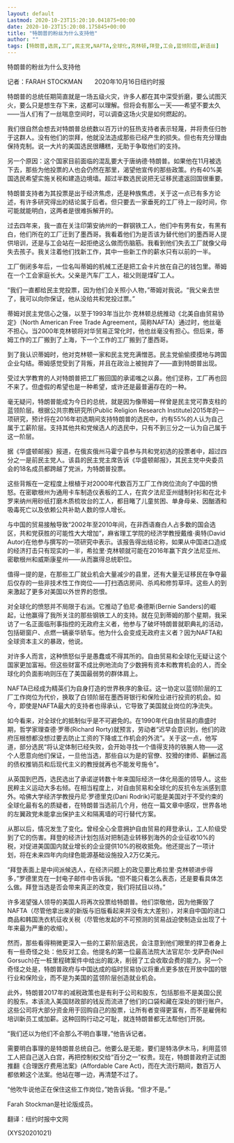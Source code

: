 ```yaml
---
layout: default
Lastmod: 2020-10-23T15:20:10.041875+00:00
date: 2020-10-23T15:20:08.175845+00:00
title: "特朗普的粉丝为什么支持他"
author: ""
tags: [特朗普,选民,工厂,民主党,NAFTA,全球化,克林顿,拜登,工会,蓝领阶层,新语丝]
---
```


特朗普的粉丝为什么支持他

记者：FARAH STOCKMAN　　2020年10月16日纽约时报

特朗普的总统任期简直就是一场五级火灾，许多人都在其中深受折磨，要么试图灭火，要么只是想生存下来，这都可以理解。但将会有那么一天——希望不要太久——当人们有了一丝喘息空间时，可以调查这场火灾是如何燃起的。

我们很自然会想去对特朗普总统数以百万计的狂热支持者表示轻蔑，并将责任归咎于这群人。没有他们的崇拜，他就没法造成那些已经产生的损失。但也有充分理由保持克制。说一大片的美国选民很糟糕，无助于争取他们的支持。

另一个原因：这个国家目前面临的混乱要大于唐纳德·特朗普。如果他在11月被选下去，那些为他投票的人也会仍然在那里，渴望他宣传的那些政策。约有40%美国选民希望实施关税和建造边境墙。超过半数选民说把无证移民遣返回国很重要。

特朗普支持者为其投票是出于经济焦虑，还是种族焦虑，关于这一点已有多方论述，有许多研究得出的结论属于后者。但只要去一家垂死的工厂待上一段时间，你可能就能明白，这两者是很难拆解开的。

过去四年来，我一直在关注印第安纳州的一群钢铁工人，他们中有男有女，有黑有白，他们所在的工厂迁到了墨西哥。我看着他们为是否该为替代他们的墨西哥人提供培训，还是与工会站在一起拒绝这么做而伤脑筋。我看到他们失去工厂就像父母失去孩子。我关注着他们找新工作，其中一些新工作的薪水只有以前的一半。

工厂倒闭多年后，一位名叫蒂姆的机械工还是把工会卡片放在自己的钱包里。蒂姆在一个工会家庭长大。父亲是汽车厂工人，祖父则是煤矿工人。

“我们一直都给民主党投票，因为他们会关照小人物，”蒂姆对我说。“我父亲去世了，我可以向你保证，他从没给共和党投过票。”

蒂姆对民主党信心之强，以至于1993年当比尔·克林顿总统推动《北美自由贸易协定》（North American Free Trade Agreement，简称NAFTA）通过时，他丝毫不担心。当2000年克林顿将对华贸易正常化时，他也丝毫没有担心。但后来，蒂姆工作的工厂搬到了上海，下一个工作的工厂搬到了墨西哥。

到了我认识蒂姆时，他对克林顿一家和民主党充满憎恶。民主党偷偷摸摸地与跨国企业勾结。蒂姆感觉受到了背叛，并且在政治上被抛弃了——直到特朗普出现。

受过大学教育的人对特朗普把工厂搬回国的承诺嗤之以鼻。他们坚称，工厂再也回不来了。但虚假的希望也是一种希望，或许还是最普遍存在的一种。

毫无疑问，特朗普能成为今日的总统，就是因为像蒂姆一样曾是民主党可靠支柱的蓝领阶层。根据公共宗教研究所(Public Religion Research Institute)2015年的一项研究，预计将在2016年初选期间支持特朗普的选民中，约有55%的人认为自己属于工薪阶层。支持其他共和党候选人的选民中，只有不到三分之一认为自己属于这一阶层。

据《华盛顿邮报》报道，在俄亥俄州马霍宁县参与共和党初选的投票者中，超过四分之一是前民主党人。该县的民主党主席告诉《华盛顿邮报》，其民主党中央委员会的18名成员都跨越了党派，为特朗普投票。

这些背叛在一定程度上根植于对2000年代数百万工厂工作岗位流向了中国的愤怒。在密歇根州为通用卡车制造仪表板的工人，在宾夕法尼亚州缝制衬衫和在北卡罗来纳州用砂纸打磨木质梳妆台的工人，都目睹了儿童贫困、单身母亲、因酗酒和吸毒死亡以及依赖公共补助人数的惊人增长。

与中国的贸易接触导致“2002年至2010年间，在非西语裔白人占多数的国会选区，共和党获胜的可能性大大增加”，麻省理工学院的经济学教授戴维·奥特(David Autor)在他参与撰写的一项研究中表示。该报告得出结论称，如果从中国进口造成的经济打击只有现实的一半，希拉里·克林顿就可能在2016年赢下宾夕法尼亚州、密歇根州和威斯康星州——从而赢得总统职位。

值得一提的是，在那些工厂就业机会大量减少的县里，还有大量无证移民在争夺最后仅存的一些非技术性工作岗位——打扫酒店房间、杀鸡和修剪草坪。这些人的到来激起了更多对美国以外世界的怨恨。

对全球化的愤怒并不局限于右派。它推动了伯尼·桑德斯(Bernie Sanders)的崛起，让他赢得了我所关注的那些钢铁工人的支持。就在见到蒂姆的那个星期，我采访了一名正面临刑事指控的无政府主义者，他参与了破坏特朗普就职典礼的活动，包括砸窗户、点燃一辆豪华轿车。他为什么会变成无政府主义者？因为NAFTA和全球资本主义的暴政，他说。

对许多人而言，这种愤怒似乎是愚蠢或不得其所的。自由贸易和全球化无疑让这个国家更加富裕。但这些财富不成比例地流向了少数拥有资本和教育机会的人，而全球化的负面影响则压在了美国最弱势的群体肩上。

NAFTA已经成为精英们为自身打造的世界秩序的象征。这一协定以蓝领阶层的工厂工作岗位为代价，换取了白领阶层在墨西哥银行和保险业进行投资的机会。如今，即使是NAFTA最大的支持者也得承认，它导致了美国就业岗位的净流失。

如今看来，对全球化的抵制似乎是不可避免的。在1990年代自由贸易的鼎盛时期，哲学家理查德·罗蒂(Richard Rorty)就预言，劳动者“迟早会意识到，他们的政府压根想都没想过要去防止工资的下降或工作机会的外流”。关于这一点，他写道，部分选民“将认定体制已经失败，会开始寻找一个值得支持的铁腕人物——这个人愿意向他们保证，一旦他当选，那些自以为是的官僚、狡猾的律师、薪酬过高的债权推销员和后现代主义的教授就再也不能发号施令”。

从英国到巴西，选民选出了承诺逆转数十年来国际经济一体化局面的领导人。这些民粹主义运动大多右倾。在相当程度上，对自由贸易和全球化的反抗令左派感到意外。哈佛大学经济学教授丹尼·罗德里克(Dani Rodrik)可能是美国对于不受约束的全球化最有名的质疑者，在特朗普当选前几个月，他在一篇文章中感叹，世界各地的左翼政党未能拿出保护主义和隔离墙的可行替代方案。

从那以后，情况发生了变化。曾经全心全意拥护自由贸易的拜登承认，工人阶级受到了它的伤害。拜登的经济计划包括对把制造业转移到海外的企业征收10%的税，对促进美国国内就业增长的企业提供10%的税收抵免。他还提出了一项计划，将在未来四年内向绿色能源基础设施投入2万亿美元。

“拜登表面上是中间派候选人，在经济问题上的政见要比希拉里·克林顿进步得多，”罗德里克在一封电子邮件中告诉我。“但不能只看怎么表态，还是要看具体怎么做。拜登当选是否会带来真正的改变，我们将拭目以待。”

许多渴望强人领导的美国人将再次投票给特朗普。他们崇敬他，因为他撕毁了NAFTA（尽管他拿出来的新版与旧版看起来并没有太大差别），对来自中国的进口商品和韩国洗衣机征收关税（尽管他发起的不可预测的贸易战迫使制造业出现了十年来最为严重的收缩）。

然而，那些看得稍微更深入一些的工薪阶层选民，会注意到他们眼里的捍卫者身上有一些奇怪之处：他反对工会。他提名的第一位最高法院大法官尼尔·戈萨奇(Neil Gorsuch)在一桩里程碑案件中给出的裁决，削弱了工会收取会费的能力。另一个奇怪之处是，特朗普政府与中国达成的临时贸易协议将重点更多放在开放中国的银行业和保险业，而不是为美国的蓝领阶层创造就业机会。

此外，特朗普2017年的减税政策也是有利于公司和股东，包括那些不是美国公民的股东。本该流入美国财政部的钱反而流进了他们的口袋和藏在深处的银行账户。这些公司将大部分资金用于回购自己的股票，让所有者变得更富有，而不是雇佣和培训新员工或加薪。这种回购行动之可耻，就连特朗普都无法帮他们开脱。

“我们还以为他们不会那么不明白事理，”他告诉记者。

需要明白事理的是特朗普总统自己。他要么是无能，要们是特洛伊木马，利用蓝领工人把自己送入白宫，再把控制权交给“百分之一”权贵。现在，特朗普政府正试图推翻《合理医疗费用法案》(Affordable Care Act)，而在大流行期间，数百万人都依赖这个法案。他站在哪一边，再清楚不过了。

“他吹牛说他正在保住这些工作岗位，”她告诉我。“但才不是。”

Farah Stockman是社论版成员。

翻译：纽约时报中文网

(XYS20201021)

